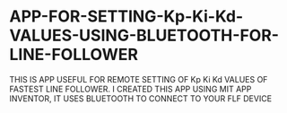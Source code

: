 # APP-FOR-SETTING-Kp-Ki-Kd-VALUES-USING-BLUETOOTH-FOR-LINE-FOLLOWER
THIS IS APP USEFUL FOR REMOTE SETTING OF Kp Ki Kd VALUES OF FASTEST LINE FOLLOWER.
I CREATED THIS APP USING MIT APP INVENTOR,
IT USES BLUETOOTH TO CONNECT TO YOUR FLF DEVICE
